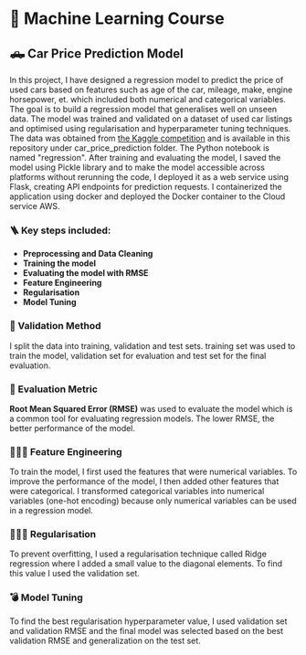 # 🔭 Machine Learning Course


## 🛻 Car Price Prediction Model

In this project, I have designed a regression model to predict the price of used cars based on features such as age of the car, mileage, make, engine horsepower, et. which included both numerical and categorical variables. The goal is to build a regression model that generalises well on unseen data. The model was trained and validated on a dataset of used car listings and optimised using regularisation and hyperparameter tuning techniques. The data was obtained from [the Kaggle competition](https://www.kaggle.com/datasets/CooperUnion/cardataset) and is available in this repository under car_price_prediction folder. The Python notebook is named "regression".
After training and evaluating the model, I saved the model using Pickle library and to make the model accessible across platforms without rerunning the code, I deployed it as a web service using Flask, creating API endpoints for prediction requests. I containerized the application using docker and deployed the Docker container to the Cloud service AWS.

### 🪜 Key steps included:


- **Preprocessing and Data Cleaning**
- **Training the model**
- **Evaluating the model with RMSE**
- **Feature Engineering**
- **Regularisation**
- **Model Tuning**

### 🧪 Validation Method

I split the data into training, validation and test sets. training set was used to train the model, validation set for evaluation and test set for the final evaluation. 

### 🔬 Evaluation Metric

**Root Mean Squared Error (RMSE)**  was used to evaluate the model which is a common tool for evaluating regression models. The lower RMSE, the better performance of the model.

### 🕵🏻‍♀️ Feature Engineering
To train the model, I first used the features that were numerical variables. To improve the performance of the model, I then added other features that were categorical. I transformed categorical variables into numerical variables (one-hot encoding) because only numerical variables can be used in a regression model. 

### 👩🏻‍🔧 Regularisation
To prevent overfitting, I used a regularisation technique called Ridge regression where I added a small value to the diagonal elements. To find this value I used the validation set.

### 💣 Model Tuning
To find the best regularisation hyperparameter value, I used validation set and validation RMSE and the final model was selected based on the best validation RMSE and generalization on the test set. 
